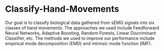 # Classify-Hand-Movements
Our goal is to classify biological data gathered from sEMG signals into six classes of hand movements. The approaches we used include Feedforward Neural Networks, Adaptive Boosting, Random Forests, Linear Discriminant Classifier, etc. The methods we used to improve our performance include empirical mode decomposition (EMD) and intrinsic mode function (IMF).

